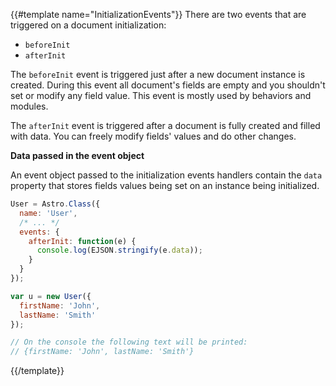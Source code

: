 {{#template name="InitializationEvents"}}
There are two events that are triggered on a document initialization:

- `beforeInit`
- `afterInit`

The `beforeInit` event is triggered just after a new document instance is created. During this event all document's fields are empty and you shouldn't set or modify any field value. This event is mostly used by behaviors and modules.

The `afterInit` event is triggered after a document is fully created and filled with data. You can freely modify fields' values and do other changes.

**Data passed in the event object**

An event object passed to the initialization events handlers contain the `data` property that stores fields values being set on an instance being initialized.

```js
User = Astro.Class({
  name: 'User',
  /* ... */
  events: {
    afterInit: function(e) {
      console.log(EJSON.stringify(e.data));
    }
  }
});

var u = new User({
  firstName: 'John',
  lastName: 'Smith'
});

// On the console the following text will be printed:
// {firstName: 'John', lastName: 'Smith'}
```
{{/template}}
